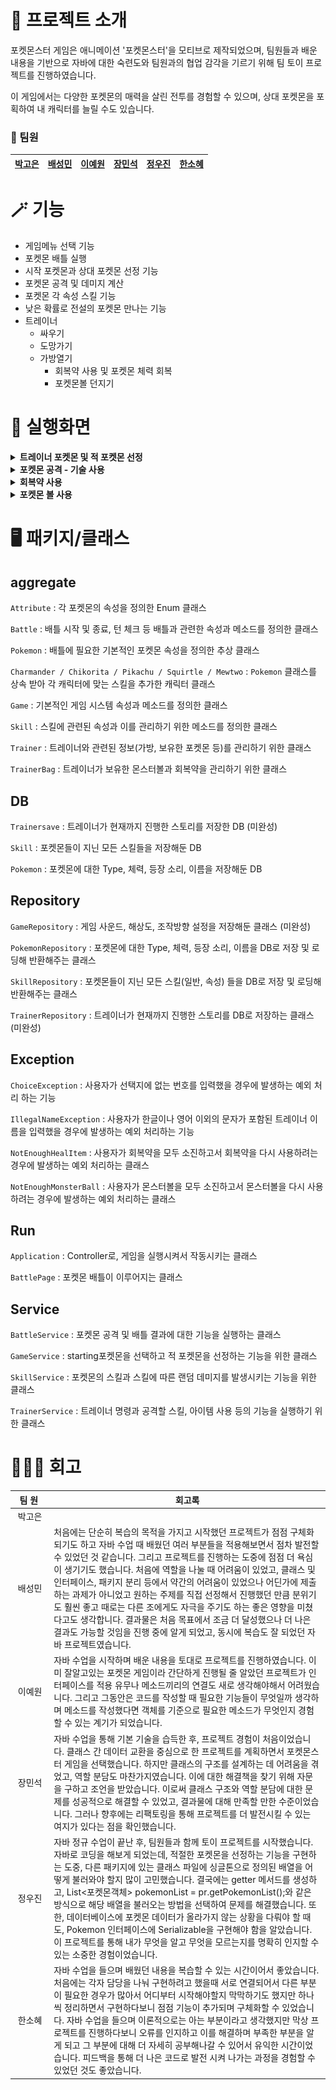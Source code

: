 # 👾 프로젝트 소개

포켓몬스터 게임은 애니메이션 '포켓몬스터'을 모티브로 제작되었으며, 팀원들과 배운 내용을 기반으로 자바에 대한 숙련도와 팀원과의 협업 감각을 기르기 위해 팀 토이 프로젝트를 진행하였습니다.

이 게임에서는 다양한 포켓몬의 매력을 살린 전투를 경험할 수 있으며, 상대 포켓몬을 포획하여 내 캐릭터를 늘릴 수도 있습니다.

### 🐶 팀원

<div align="center">
    
|[박고은](https://github.com/goeunpark123) | [배성민](https://github.com/mini-xi) | [이예원](https://github.com/onelee521) | [장민석](https://github.com/ms1011) | [정우진](https://github.com/Wrinkk) | [한소혜](https://github.com/Sosohy)|
|------------------------------------------|--------------------------------------|------------------------------------------|-----------------------------------|-------------------------------------|------------------------------------------|

</div>


# 🪄 기능

- 게임메뉴 선택 기능
- 포켓몬 배틀 실행
- 시작 포켓몬과 상대 포켓몬 선정 기능
- 포켓몬 공격 및 데미지 계산
- 포켓몬 각 속성 스킬 기능
- 낮은 확률로 전설의 포켓몬 만나는 기능
- 트레이너
    - 싸우기
    - 도망가기
    - 가방열기
        - 회복약 사용 및 포켓몬 체력 회복
        - 포켓몬볼 던지기

# 🙌 실행화면

<details>
         <summary><b> 트레이너 포켓몬 및 적 포켓몬 선정</b></summary>
         <p><img src="https://github.com/4goda/pokemon/blob/main/capture/%ED%8A%B8%EB%A0%88%EC%9D%B4%EB%84%88_%ED%8F%AC%EC%BC%93%EB%AA%AC_%EC%A0%81_%ED%8F%AC%EC%BC%93%EB%AA%AC_%EC%84%A0%ED%83%9D.png"/></p>
</details>
<details>
         <summary><b>포켓몬 공격 - 기술 사용</b></summary>
         <p><img src="https://github.com/4goda/pokemon/blob/main/capture/%EA%B8%B0%EC%88%A0%EC%82%AC%EC%9A%A9.png"/></p>
</details>
<details>
         <summary><b>회복약 사용</b></summary>
         <p><img src="https://github.com/4goda/pokemon/blob/main/capture/%ED%9A%8C%EB%B3%B5%EC%95%BD_%EC%82%AC%EC%9A%A9.png"/></p>
</details>
<details>
         <summary><b>포켓몬 볼 사용</b></summary>
         <p><img src="https://github.com/4goda/pokemon/blob/main/capture/%ED%8F%AC%EC%BC%93%EB%AA%AC%EB%B3%BC_%EC%82%AC%EC%9A%A9.png"/></p>
</details>


# 🖥️ 패키지/클래스

## aggregate

`Attribute` : 각 포켓몬의 속성을 정의한 Enum 클래스

`Battle` : 배틀 시작 및 종료, 턴 체크 등 배틀과 관련한 속성과 메소드를 정의한 클래스

`Pokemon` : 배틀에 필요한 기본적인 포켓몬 속성을 정의한 추상 클래스

`Charmander / Chikorita / Pikachu / Squirtle / Mewtwo` : `Pokemon` 클래스를 상속 받아 각 캐릭터에 맞는 스킬을 추가한 캐릭터 클래스

`Game` : 기본적인 게임 시스템 속성과 메소드를 정의한 클래스

`Skill` : 스킬에 관련된 속성과 이를 관리하기 위한 메소드를 정의한 클래스

`Trainer` : 트레이너와 관련된 정보(가방, 보유한 포켓몬 등)를 관리하기 위한 클래스

`TrainerBag` : 트레이너가 보유한 몬스터볼과 회복약을 관리하기 위한 클래스


## DB

`Trainersave` : 트레이너가 현재까지 진행한 스토리를 저장한 DB (미완성)

`Skill` :  포켓몬들이 지닌 모든 스킬들을 저장해둔 DB

`Pokemon` : 포켓몬에 대한 Type, 체력,  등장 소리, 이름을 저장해둔 DB

## Repository

`GameRepository` : 게임 사운드, 해상도, 조작방향 설정을 저장해둔 클래스 (미완성)

`PokemonRepository` :  포켓몬에 대한 Type, 체력,  등장 소리, 이름을 DB로 저장 및 로딩해 반환해주는 클래스

`SkillRepository` : 포켓몬들이 지닌 모든 스킬(일반, 속성) 들을 DB로 저장 및 로딩해 반환해주는 클래스

`TrainerRepository` : 트레이너가 현재까지 진행한 스토리를 DB로 저장하는 클래스 (미완성)

## Exception

`ChoiceException` : 사용자가 선택지에 없는 번호를 입력했을 경우에 발생하는 예외 처리 하는 기능

`IllegalNameException` :  사용자가 한글이나 영어 이외의 문자가 포함된 트레이너 이름을 입력했을 경우에 발생하는 예외 처리하는 기능

`NotEnoughHealItem` :  사용자가 회복약을 모두 소진하고서 회복약을 다시 사용하려는 경우에 발생하는 예외 처리하는 클래스

`NotEnoughMonsterBall` : 사용자가 몬스터볼을 모두 소진하고서 몬스터볼을 다시 사용하려는 경우에 발생하는 예외 처리하는 클래스

## Run

`Application` : Controller로, 게임을 실행시켜서 작동시키는 클래스

`BattlePage` : 포켓몬 배틀이 이루어지는 클래스

## Service

`BattleService` :  포켓몬 공격 및 배틀 결과에 대한 기능을 실행하는 클래스

`GameService` :   starting포켓몬을 선택하고 적 포켓몬을 선정하는 기능을 위한 클래스 

`SkillService` : 포켓몬의 스킬과 스킬에 따른 랜덤 데미지를 발생시키는 기능을 위한 클래스

`TrainerService` : 트레이너 명령과 공격할 스킬, 아이템 사용 등의 기능을 실행하기 위한 클래스



# 🧑‍🤝‍🧑 회고

|&nbsp;&nbsp;팀&nbsp;원&nbsp;&nbsp;&nbsp;|회고록|
|:---:|---|
|박고은|  |
|배성민| 처음에는 단순히 복습의 목적을 가지고 시작했던 프로젝트가 점점 구체화되기도 하고 자바 수업 때 배웠던 여러 부분들을 적용해보면서 점차 발전할 수 있었던 것 같습니다. 그리고 프로젝트를 진행하는 도중에 점점 더 욕심이 생기기도 했습니다. 처음에 역할을 나눌 때 어려움이 있었고, 클래스 및 인터페이스, 패키지 분리 등에서 약간의 어려움이 있었으나 어딘가에 제출하는 과제가 아니었고 원하는 주제를 직접 선정해서 진행했던 만큼 분위기도 훨씬 좋고 때로는 다른 조에게도 자극을 주기도 하는 좋은 영향을 미쳤다고도 생각합니다. 결과물은 처음 목표에서 조금 더 달성했으나 더 나은 결과도 가능할 것임을 진행 중에 알게 되었고, 동시에 복습도 잘 되었던 자바 프로젝트였습니다. |
|이예원| 자바 수업을 시작하며 배운 내용을 토대로 프로젝트를 진행하였습니다. 이미 잘알고있는 포켓몬 게임이라 간단하게 진행될 줄 알았던 프로젝트가 인터페이스를 적용 유무나 메소드끼리의 연결도 새로 생각해야해서 어려웠습니다. 그리고 그동안은 코드를 작성할 때 필요한 기능들이 무엇일까 생각하며 메소드를 작성했다면 객체를 기준으로 필요한 메소드가 무엇인지 경험할 수 있는 계기가 되었습니다. |
|장민석| 자바 수업을 통해 기본 기술을 습득한 후, 프로젝트 경험이 처음이었습니다. 클래스 간 데이터 교환을 중심으로 한 프로젝트를 계획하면서 포켓몬스터 게임을 선택했습니다. 하지만 클래스의 구조를 설계하는 데 어려움을 겪었고, 역할 분담도 마찬가지였습니다. 이에 대한 해결책을 찾기 위해 자문을 구하고 조언을 받았습니다. 이로써 클래스 구조와 역할 분담에 대한 문제를 성공적으로 해결할 수 있었고, 결과물에 대해 만족할 만한 수준이었습니다. 그러나 향후에는 리팩토링을 통해 프로젝트를 더 발전시킬 수 있는 여지가 있다는 점을 확인했습니다. |
|정우진| 자바 정규 수업이 끝난 후, 팀원들과 함께 토이 프로젝트를 시작했습니다. 자바로 코딩을 해보게 되었는데, 적절한 포켓몬을 선정하는 기능을 구현하는 도중, 다른 패키지에 있는 클래스 파일에 싱글톤으로 정의된 배열을 어떻게 불러와야 할지 많이 고민했습니다. 결국에는 getter 메서드를 생성하고, List<포켓몬객체> pokemonList = pr.getPokemonList();와 같은 방식으로 해당 배열을 불러오는 방법을 선택하여 문제를 해결했습니다. 또한, 데이터베이스에 포켓몬 데이터가 올라가지 않는 상황을 다뤄야 할 때도, Pokemon 인터페이스에 Serializable을 구현해야 함을 알았습니다. 이 프로젝트를 통해 내가 무엇을 알고 무엇을 모르는지를 명확히 인지할 수 있는 소중한 경험이었습니다. |
|한소혜| 자바 수업을 들으며 배웠던 내용을 복습할 수 있는 시간이어서 좋았습니다. 처음에는 각자 담당을 나눠 구현하려고 했을때 서로 연결되어서 다른 부분이 필요한 경우가 많아서 어디부터 시작해야할지 막막하기도 했지만 하나씩 정리하면서 구현하다보니 점점 기능이 추가되며 구체화할 수 있었습니다. 자바 수업을 들으며 이론적으로는 아는 부분이라고 생각했지만 막상 프로젝트를 진행하다보니 오류를 인지하고 이를 해결하며 부족한 부분을 알게 되고 그 부분에 대해 더 자세히 공부해나갈 수 있어서 유익한 시간이었습니다. 피드백을 통해 더 나은 코드로 발전 시켜 나가는 과정을 경험할 수 있었던 것도 좋았습니다. |
